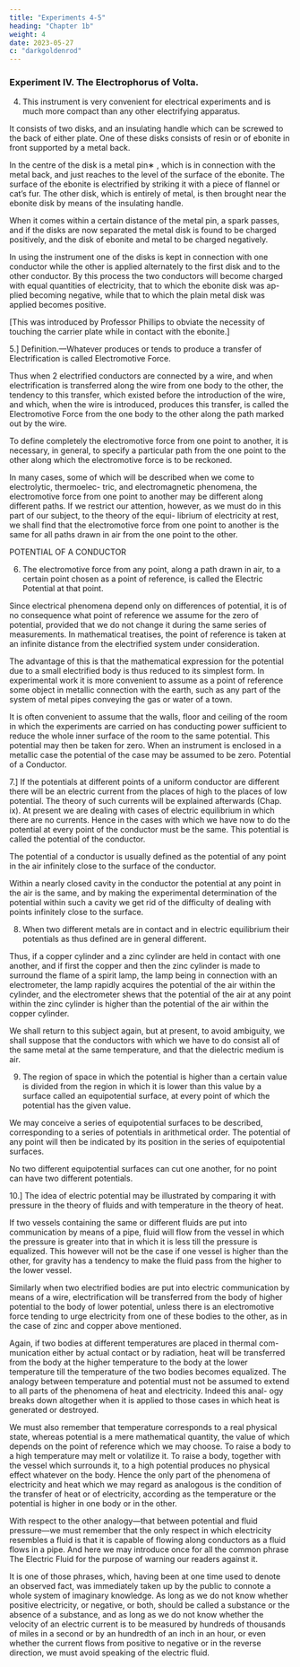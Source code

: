```yaml
---
title: "Experiments 4-5"
heading: "Chapter 1b"
weight: 4
date: 2023-05-27
c: "darkgoldenrod"
---
```




### Experiment IV. The Electrophorus of Volta.

4. This instrument is very convenient for electrical experiments and is much more compact than any other electrifying apparatus. 

It consists of two disks, and an insulating handle which can be screwed to the back of either plate. One of these disks consists of resin or of ebonite in front supported by a metal back. 

In the centre of the disk is a metal pin∗ , which is in connection with the metal back, and just reaches to the level of the surface of the ebonite. The surface of the ebonite is electrified by striking it with a piece of flannel or cat’s fur. The other disk, which is entirely of metal, is then brought near the ebonite disk by means of the insulating handle.

When it comes within a certain distance of the metal pin, a spark passes, and if the disks are now separated the metal disk is found to be charged positively, and the disk of ebonite and metal to be charged negatively.

In using the instrument one of the disks is kept in connection with one conductor while the other is applied alternately to the first disk and to the other conductor. By this process the two conductors will become charged with equal quantities of electricity, that to which the ebonite disk was ap- plied becoming negative, while that to which the plain metal disk was applied becomes positive.

[This was introduced by Professor Phillips to obviate the necessity of touching the carrier plate while in contact with the ebonite.] 


<!-- Electromotive Force. -->

5.] Definition.—Whatever produces or tends to produce a transfer of Electrification is called Electromotive Force.

Thus when 2 electrified conductors are connected by a wire, and when electrification is transferred along the wire from one body to the other, the tendency to this transfer, which existed before the introduction of the wire, and which, when the wire is introduced, produces this transfer, is called the Electromotive Force from the one body to the other along the path marked out by the wire.

To define completely the electromotive force from one point to another, it is necessary, in general, to specify a particular path from the one point to the other along which the electromotive force is to be reckoned. 

In many cases, some of which will be described when we come to electrolytic, thermoelec- tric, and electromagnetic phenomena, the electromotive force from one point to another may be different along different paths. If we restrict our attention, however, as we must do in this part of our subject, to the theory of the equi- librium of electricity at rest, we shall find that the electromotive force from one point to another is the same for all paths drawn in air from the one point to the other.

<!-- Electric Potential. -->

POTENTIAL OF A CONDUCTOR

6. The electromotive force from any point, along a path drawn in air, to a certain point chosen as a point of reference, is called the Electric Potential at that point.

Since electrical phenomena depend only on differences of potential, it is of no consequence what point of reference we assume for the zero of potential, provided that we do not change it during the same series of measurements. In mathematical treatises, the point of reference is taken at an infinite distance from the electrified system under consideration. 

The advantage of this is that the mathematical expression for the potential due to a small electrified body is thus reduced to its simplest form. In experimental work it is more convenient to assume as a point of reference some object in metallic connection with the earth, such as any part of the system of metal pipes conveying the gas or water of a town. 

It is often convenient to assume that the walls, floor and ceiling of the room in which the experiments are carried on has conducting power sufficient to reduce the whole inner surface of the room to the same potential. This potential may then be taken for zero. When an instrument is enclosed in a metallic case the potential of the case may be assumed to be zero. Potential of a Conductor.

7.] If the potentials at different points of a uniform conductor are different there will be an electric current from the places of high to the places of low potential. The theory of such currents will be explained afterwards (Chap. ix). At present we are dealing with cases of electric equilibrium in which there are no currents. Hence in the cases with which we have now to do the potential at every point of the conductor must be the same. This potential is called the potential of the conductor.

The potential of a conductor is usually defined as the potential of any point in the air infinitely close to the surface of the conductor. 

Within a nearly closed cavity in the conductor the potential at any point in the air is the same, and by making the experimental determination of the potential within such a cavity we get rid of the difficulty of dealing with points infinitely close to the surface.

8. When two different metals are in contact and in electric equilibrium their potentials as thus defined are in general different.

Thus, if a copper cylinder and a zinc cylinder are held in contact with one another, and if first the copper and then the zinc cylinder is made to surround the flame of a spirit lamp, the lamp being in connection with an electrometer, the lamp rapidly acquires the potential of the air within the cylinder, and the electrometer shews that the potential of the air at any point within the zinc cylinder is higher than the potential of the air within the copper cylinder.

We shall return to this subject again, but at present, to avoid ambiguity, we shall suppose that the conductors with which we have to do consist all of the same metal at the same temperature, and that the dielectric medium is air.


9. The region of space in which the potential is higher than a certain value is divided from the region in which it is lower than this value by a surface called an equipotential surface, at every point of which the potential has the given value.

We may conceive a series of equipotential surfaces to be described, corresponding to a series of potentials in arithmetical order. The potential of any point will then be indicated by its position in the series of equipotential surfaces.

No two different equipotential surfaces can cut one another, for no point can have two different potentials.

10.] The idea of electric potential may be illustrated by comparing it with pressure in the theory of fluids and with temperature in the theory of heat. 

If two vessels containing the same or different fluids are put into communication by means of a pipe, fluid will flow from the vessel in which the pressure is greater into that in which it is less till the pressure is equalized. This however will not be the case if one vessel is higher than the other, for gravity has a tendency to make the fluid pass from the higher to the lower vessel.

Similarly when two electrified bodies are put into electric communication by means of a wire, electrification will be transferred from the body of higher potential to the body of lower potential, unless there is an electromotive force tending to urge electricity from one of these bodies to the other, as in the case of zinc and copper above mentioned.

Again, if two bodies at different temperatures are placed in thermal com- munication either by actual contact or by radiation, heat will be transferred from the body at the higher temperature to the body at the lower temperature till the temperature of the two bodies becomes equalized. The analogy between temperature and potential must not be assumed to extend to all parts of the phenomena of heat and electricity. Indeed this anal- ogy breaks down altogether when it is applied to those cases in which heat is generated or destroyed.

We must also remember that temperature corresponds to a real physical state, whereas potential is a mere mathematical quantity, the value of which depends on the point of reference which we may choose. To raise a body to a high temperature may melt or volatilize it. To raise a body, together with the vessel which surrounds it, to a high potential produces no physical effect whatever on the body. Hence the only part of the phenomena of electricity and heat which we may regard as analogous is the condition of the transfer of heat or of electricity, according as the temperature or the potential is higher in one body or in the other.

With respect to the other analogy—that between potential and fluid pressure—we must remember that the only respect in which electricity resembles a fluid is that it is capable of flowing along conductors as a fluid flows in a pipe. And here we may introduce once for all the common phrase The Electric Fluid for the purpose of warning our readers against it.

It is one of those phrases, which, having been at one time used to denote an observed fact, was immediately taken up by the public to connote a whole system of imaginary knowledge. As long as we do not know whether positive electricity, or negative, or both, should be called a substance or the absence of a substance, and as long as we do not know whether the velocity of an electric current is to be measured by hundreds of thousands of miles in a second or by an hundredth of an inch in an hour, or even whether the current flows from positive to negative or in the reverse direction, we must avoid speaking of the electric fluid.

